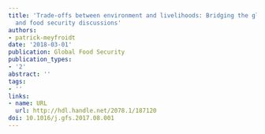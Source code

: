 ```yaml
---
title: 'Trade-offs between environment and livelihoods: Bridging the global land use
  and food security discussions'
authors:
- patrick-meyfroidt
date: '2018-03-01'
publication: Global Food Security
publication_types:
- '2'
abstract: ''
tags:
- ''
links:
- name: URL
  url: http://hdl.handle.net/2078.1/187120
doi: 10.1016/j.gfs.2017.08.001
---
```

